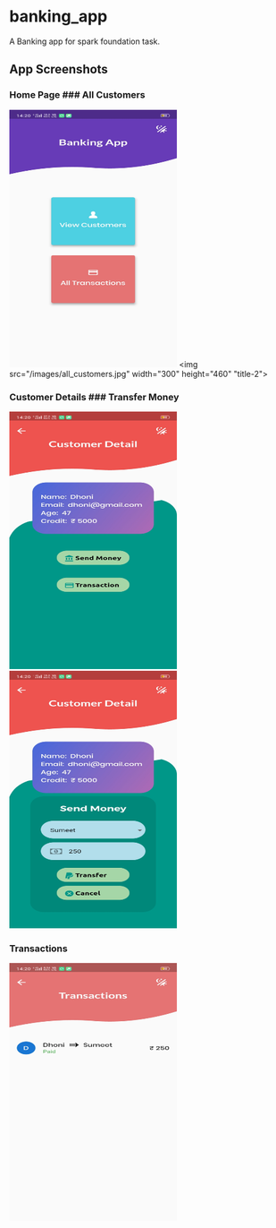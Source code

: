 # banking_app

A Banking app for spark foundation task.

## App Screenshots



### Home Page                                                           ### All Customers
<img src="/images/homepage.jpg" width="300" height="460">               <img src="/images/all_customers.jpg" width="300" height="460" "title-2">



### Customer Details                                                    ### Transfer Money
<img src="/images/customer_detail.jpg" width="300" height="460">         <img src="/images/transfer.jpg"  width="300" height="460">



### Transactions
<img src="/images/list.jpg" width="300" height="460">
